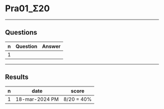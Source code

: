 # Pra01_Σ20

---

## Questions
|n|Question|Answer|
|-|--------|------|
|1

---

## Results
|n|date|score|
|-|----|-----|
|1|18-mar-2024 PM|8/20 = 40%|
